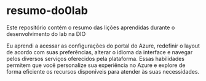 # resumo-do0lab
Este repositório contém o resumo das lições aprendidas durante o desenvolvimento do lab na DIO


Eu aprendi a acessar as configurações do portal do Azure, redefinir o layout de acordo com suas preferências, alterar o idioma da interface e navegar pelos diversos serviços oferecidos pela plataforma. Essas habilidades permitem que você personalize sua experiência no Azure e explore de forma eficiente os recursos disponíveis para atender às suas necessidades.
